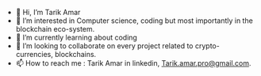 - 👋 Hi, I’m Tarik Amar
- 👀 I’m interested in Computer science, coding but most importantly in the blockchain eco-system.
- 🌱 I’m currently learning about coding  
- 💞️ I’m looking to collaborate on every project related to crypto-currencies, blockchains.
- 📫 How to reach me : Tarik Amar in linkedin, Tarik.amar.pro@gmail.com.

<!---
tarikamar/tarikamar is a ✨ special ✨ repository because its `README.md` (this file) appears on your GitHub profile.
You can click the Preview link to take a look at your changes.
--->
